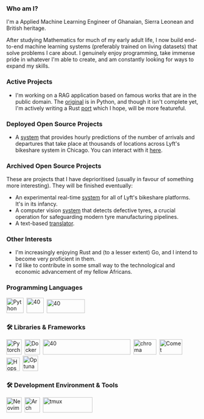 ### Who am I?
I'm a Applied Machine Learning Engineer of Ghanaian, Sierra Leonean and British heritage. 

After studying Mathematics for much of my early adult life, I now build end-to-end machine learning systems (preferably trained on living datasets) that solve problems I care about. I genuinely enjoy programming, take immense pride in whatever I'm able to create, and am constantly looking for ways to expand my skills. 

### Active Projects
- I'm working on a RAG application based on famous works that are in the public domain. The [original](https://github.com/kobinabrandon/giants-core) is in Python, and though it isn't complete yet, I'm actively writing a Rust [port](https://github.com/kobinabrandon/giants-of-old) which I hope, will be more featureful.

### Deployed Open Source Projects
- A [system](https://github.com/kobinabrandon/Hourly-Divvy-Trip-Predictor) that provides hourly predictions of the number of arrivals and departures that take place at thousands of locations across Lyft's bikeshare system in Chicago. You can interact with it [here](https://melodious-wisdom-production-2431.up.railway.app/).

### Archived Open Source Projects
These are projects that I have deprioritised (usually in favour of something more interesting). They will be finished eventually:
- An experimental real-time [system](https://github.com/kobinabrandon/real-time-systems-for-lyft-bikes) for all of Lyft's bikeshare platforms. It's in its infancy.
- A computer vision [system](https://github.com/kobinabrandon/automated-tyre-defect-detection) that detects defective tyres, a crucial operation for safeguarding modern tyre manufacturing pipelines.
- A text-based [translator](https://github.com/kobinabrandon/translate-with-transformers). 


### Other Interests
- I'm increasingly enjoying Rust and (to a lesser extent) Go, and I intend to become very proficient in them. 
- I'd like to contribute in some small way to the technological and economic advancement of my fellow Africans.

### Programming Languages
  <img src="https://pluspng.com/img-png/python-logo-png-open-2000.png" title="Python" alt="Python" width="45" height="40"/>&nbsp;
  <img src="https://static-00.iconduck.com/assets.00/rust-icon-1024x1023-gob69ubr.png" title="Rust" alt="40" width="45" height="40"/>&nbsp;
  <img src="https://lh3.googleusercontent.com/proxy/Ofs1hx1JNYmL2GtnNkUKwkwMvof6inKml1d-PPNIp9kkCFrZ0C5doDn8nL5Tr0iQiagTgTOrdkewXvGUpbdfUhAMfAdvFMEyVhOaGCOo3FVDsoi7t3u_kDI8oZ44s41vzwbh5BdacpPUsVQkRm0ErU23ZQq6T2UmEWw=w1200-h630-p-k-no-nu" title="Go" alt="40" width="100" height="36"/>&nbsp;

### :hammer_and_wrench: Libraries & Frameworks
  <img src="https://upload.wikimedia.org/wikipedia/commons/1/10/PyTorch_logo_icon.svg" title="Pytorch" alt="Pytorch" width="40" height="40"/>&nbsp; 
  <img src="https://static-00.iconduck.com/assets.00/docker-icon-1024x1024-lfuwmavf.png" title="Docker" alt="Docker" width="40" height="40"/>&nbsp; 
  <img src="https://blog.langchain.ac.cn/content/images/2024/03/LangChain-logo.png" title="Langchain" alt="40" width="230" height="40"/>&nbsp;
  <img src="https://miro.medium.com/v2/resize:fit:793/0*RTW5byy6eH_eSWTP.png" title="ChromaDB" alt="chroma" width="60" height="40"/>&nbsp;
  <img src="https://www.comet.com/images/logo_comet_light.png" title="CometML" alt="Comet" width="60" height="40"/>&nbsp; 
  <img src="https://uploads-ssl.webflow.com/618ceae2a430c960c6f6b19a/61a77bd7a2e4345dc9c999ba_Hopsworks%20Icon%20Green.png" title="Hopsworks" alt="Hopsworks" width="35" height="35"/>&nbsp; 
  <img src="https://avatars.githubusercontent.com/u/57251745?s=400&v=4" title="Optuna" alt="Optuna" width="40" height="40"/>&nbsp; 

</div>

### :hammer_and_wrench: Development Environment & Tools
  <img src="https://raw.githubusercontent.com/neovim/neovim.github.io/64847b55443a3aff37ec07b3802ab9d0bbaf3d5e/logos/neovim-mark.svg" title="Neovim" alt="Neovim" width="40" height="40"/>&nbsp;
  <img src="https://wiki.installgentoo.com/images/f/f9/Arch-linux-logo.png" title="Arch Linux" alt="Arch" width="40" height="40"/>&nbsp;
  <img src="https://1.bp.blogspot.com/-4uQjU4OmCD8/XcUxqkNXhrI/AAAAAAAADmg/pBRDk3x4Se8wPgdn2NXnPA8pGrFGr1Y0wCLcBGAsYHQ/s1600/1920px-Tmux_logo.svg.png" title="Tmux" alt="tmux" width="130" height="40"/>&nbsp;
